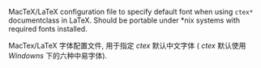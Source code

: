 MacTeX/LaTeX configuration file to specify default font when using
`ctex*` documentclass in LaTeX. Should be portable under *nix systems
with required fonts installed.

MacTex/LaTeX 字体配置文件, 用于指定 *ctex* 默认中文字体 ( *ctex* 默认使用
*Windowns* 下的六种中易字体).
